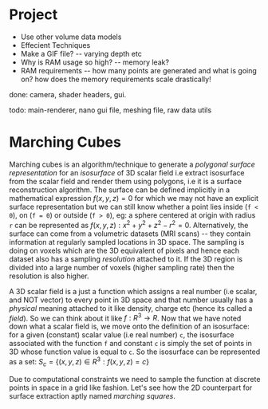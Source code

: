 Project
=======

- Use other volume data models
- Effecient Techniques
- Make a GIF file? -- varying depth etc
- Why is RAM usage so high? -- memory leak?
- RAM requirements -- how many points are generated and what is going on? how does the
  memory requirements scale drastically!

done: camera, shader headers, gui.

todo: main-renderer, nano gui file, meshing file, raw data utils 



Marching Cubes
==============

Marching cubes is an algorithm/technique to generate a *polygonal surface representation*
for an *isosurface* of 3D scalar field i.e extract isosurface from the scalar field and
render them using polygons, i.e it is a surface reconstruction algorithm. The surface can
be defined implicitly in a mathematical expression $f(x,y,z) = 0$ for which we may not 
have an explicit surface representation but we can still know whether a point lies
inside (`f < 0`), on (`f = 0`) or outside (`f > 0`), eg: a sphere centered at origin 
with radius `r` can be represented as $f(x,y,z): x^2 + y^2 + z^2 - r^2 = 0$.
Alternatively, the surface
can come from a volumetric datasets (MRI scans) -- they contain information at regularly sampled
locations in 3D space. The sampling is doing on voxels which are the 3D equivalent of pixels
and hence each dataset also has a sampling *resolution* attached to it. If the 3D region
is divided into a large number of voxels (higher sampling rate) then the resolution is also
higher.

A 3D scalar field is a just a function which assigns a real number (i.e scalar, and NOT vector)
to every point in 3D space and that number usually has a *physical* meaning attached to it
like density, charge etc (hence its called a *field*). So we can think about it like
$f: R^3 \to R$. Now that we have noted down what a scalar field is, we move onto the
definition of an isosurface: for a given (constant) scalar value (i.e real number) `c`, the isosurface
associated with the function `f` and constant `c` is simply the set of points in 3D whose
function value is equal to `c`. So the isosurface can be represented as a set: 
$S_c = \{ (x,y,z) \in R^3 : f(x,y,z) = c \}$ 

Due to computational constraints we need to sample the function at discrete points in
space in a grid like fashion. Let's see how the 2D counterpart for surface extraction aptly
named *marching squares*.















